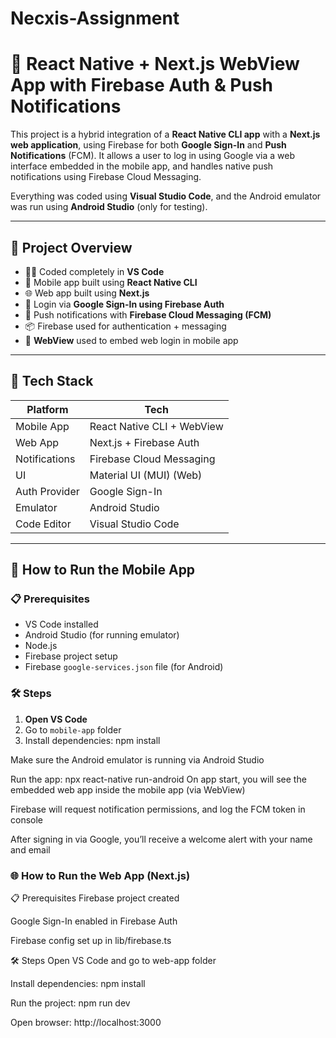 # Necxis-Assignment
# 🔄 React Native + Next.js WebView App with Firebase Auth & Push Notifications

This project is a hybrid integration of a **React Native CLI app** with a **Next.js web application**, using Firebase for both **Google Sign-In** and **Push Notifications** (FCM). It allows a user to log in using Google via a web interface embedded in the mobile app, and handles native push notifications using Firebase Cloud Messaging.

Everything was coded using **Visual Studio Code**, and the Android emulator was run using **Android Studio** (only for testing).

---

## 📌 Project Overview

- 👩‍💻 Coded completely in **VS Code**
- 📱 Mobile app built using **React Native CLI**
- 🌐 Web app built using **Next.js**
- 🔐 Login via **Google Sign-In using Firebase Auth**
- 🔔 Push notifications with **Firebase Cloud Messaging (FCM)**
- 📦 Firebase used for authentication + messaging
- 🔗 **WebView** used to embed web login in mobile app

---

## 🧱 Tech Stack

| Platform        | Tech                        |
|----------------|-----------------------------|
| Mobile App      | React Native CLI + WebView  |
| Web App         | Next.js + Firebase Auth     |
| Notifications   | Firebase Cloud Messaging    |
| UI              | Material UI (MUI) (Web)     |
| Auth Provider   | Google Sign-In              |
| Emulator        | Android Studio              |
| Code Editor     | Visual Studio Code          |

---

## 🚀 How to Run the Mobile App

### 📋 Prerequisites
- VS Code installed
- Android Studio (for running emulator)
- Node.js
- Firebase project setup
- Firebase `google-services.json` file (for Android)

### 🛠 Steps

1. **Open VS Code**
2. Go to `mobile-app` folder
3. Install dependencies:
   npm install


Make sure the Android emulator is running via Android Studio

Run the app:
npx react-native run-android
On app start, you will see the embedded web app inside the mobile app (via WebView)

Firebase will request notification permissions, and log the FCM token in console

After signing in via Google, you’ll receive a welcome alert with your name and email

### 🌐 How to Run the Web App (Next.js)
📋 Prerequisites
Firebase project created

Google Sign-In enabled in Firebase Auth

Firebase config set up in lib/firebase.ts

🛠 Steps
Open VS Code and go to web-app folder

Install dependencies:
npm install

Run the project:
npm run dev

Open browser: http://localhost:3000

